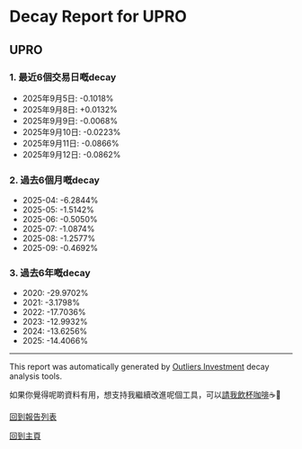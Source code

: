 # Decay Report for UPRO

## UPRO

### 1. 最近6個交易日嘅decay

- 2025年9月5日: -0.1018%
- 2025年9月8日: +0.0132%
- 2025年9月9日: -0.0068%
- 2025年9月10日: -0.0223%
- 2025年9月11日: -0.0866%
- 2025年9月12日: -0.0862%

### 2. 過去6個月嘅decay

- 2025-04: -6.2844%
- 2025-05: -1.5142%
- 2025-06: -0.5050%
- 2025-07: -1.0874%
- 2025-08: -1.2577%
- 2025-09: -0.4692%

### 3. 過去6年嘅decay

- 2020: -29.9702%
- 2021: -3.1798%
- 2022: -17.7036%
- 2023: -12.9932%
- 2024: -13.6256%
- 2025: -14.4066%

------------------------------
This report was automatically generated by [Outliers Investment](https://outliersecon.github.io/Outliers-Investment/) decay analysis tools.

如果你覺得呢啲資料有用，想支持我繼續改進呢個工具，可以[請我飲杯咖啡](https://buymeacoffee.com/outliersecon)☕🙏

[回到報告列表](https://outliersecon.github.io/Outliers-Investment/reports/reports_public)

[回到主頁](https://outliersecon.github.io/Outliers-Investment/)